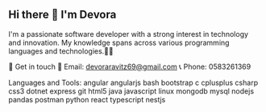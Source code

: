 ## Hi there 👋 I'm Devora

I'm a passionate software developer with a strong interest in technology and innovation.
My knowledge spans across various programming languages and technologies.👩‍💻

💬 Get in touch
📧 Email: devoraravitz69@gmail.com
📞 Phone: 0583261369

Languages and Tools:
angular angularjs bash bootstrap c cplusplus csharp css3 dotnet express git html5 java javascript linux mongodb mysql nodejs pandas postman python react typescript nestjs


